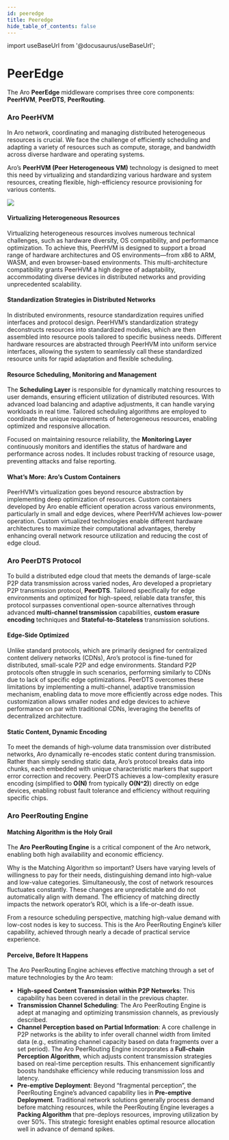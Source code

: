 ```yaml
---
id: peeredge
title: Peeredge
hide_table_of_contents: false
---
```


import useBaseUrl from '@docusaurus/useBaseUrl';

# PeerEdge

The Aro **PeerEdge** middleware comprises three core components: **PeerHVM**, **PeerDTS**, **PeerRouting**.

### Aro PeerHVM

In Aro network, coordinating and managing distributed heterogeneous resources is crucial. We face the challenge of efficiently scheduling and adapting a variety of resources such as compute, storage, and bandwidth across diverse hardware and operating systems.&#x20;

Aro’s **PeerHVM (Peer Heterogeneous VM)** technology is designed to meet this need by virtualizing and standardizing various hardware and system resources, creating flexible, high-efficiency resource provisioning for various contents.

<div style={{textAlign: 'center'}}>
  <img src={useBaseUrl('/img/technology/hvm.png')} style={{maxWidth: '800'}} />
</div>

#### **Virtualizing Heterogeneous Resources**

Virtualizing heterogeneous resources involves numerous technical challenges, such as hardware diversity, OS compatibility, and performance optimization. To achieve this, PeerHVM is designed to support a broad range of hardware architectures and OS environments—from x86 to ARM, WASM, and even browser-based environments. This multi-architecture compatibility grants PeerHVM a high degree of adaptability, accommodating diverse devices in distributed networks and providing unprecedented scalability.

#### **Standardization Strategies in Distributed Networks**

In distributed environments, resource standardization requires unified interfaces and protocol design. PeerHVM’s standardization strategy deconstructs resources into standardized modules, which are then assembled into resource pools tailored to specific business needs. Different hardware resources are abstracted through PeerHVM into uniform service interfaces, allowing the system to seamlessly call these standardized resource units for rapid adaptation and flexible scheduling.

#### **Resource Scheduling, Monitoring and Management**

The **Scheduling Layer** is responsible for dynamically matching resources to user demands, ensuring efficient utilization of distributed resources. With advanced load balancing and adaptive adjustments, it can handle varying workloads in real time. Tailored scheduling algorithms are employed to coordinate the unique requirements of heterogeneous resources, enabling optimized and responsive allocation.

Focused on maintaining resource reliability, the **Monitoring Layer** continuously monitors and identifies the status of hardware and performance across nodes. It includes robust tracking of resource usage, preventing attacks and false reporting.

#### **What’s More: Aro’s Custom Containers**

PeerHVM’s virtualization goes beyond resource abstraction by implementing deep optimization of resources. Custom containers developed by Aro enable efficient operation across various environments, particularly in small and edge devices, where PeerHVM achieves low-power operation. Custom virtualized technologies enable different hardware architectures to maximize their computational advantages, thereby enhancing overall network resource utilization and reducing the cost of edge cloud.

### Aro PeerDTS Protocol

To build a distributed edge cloud that meets the demands of large-scale P2P data transmission across varied nodes, Aro developed a proprietary P2P transmission protocol, **PeerDTS**. Tailored specifically for edge environments and optimized for high-speed, reliable data transfer, this protocol surpasses conventional open-source alternatives through advanced **multi-channel transmission** capabilities, **custom erasure encoding** techniques and **Stateful-to-Stateless** transmission solutions.

#### Edge-Side Optimized

Unlike standard protocols, which are primarily designed for centralized content delivery networks (CDNs), Aro’s protocol is fine-tuned for distributed, small-scale P2P and edge environments. Standard P2P protocols often struggle in such scenarios, performing similarly to CDNs due to lack of specific edge optimizations. PeerDTS overcomes these limitations by implementing a multi-channel, adaptive transmission mechanism, enabling data to move more efficiently across edge nodes. This customization allows smaller nodes and edge devices to achieve performance on par with traditional CDNs, leveraging the benefits of decentralized architecture.

#### Static Content, Dynamic Encoding

To meet the demands of high-volume data transmission over distributed networks, Aro dynamically re-encodes static content during transmission. Rather than simply sending static data, Aro’s protocol breaks data into chunks, each embedded with unique characteristic markers that support error correction and recovery. PeerDTS achieves a low-complexity erasure encoding (simplified to **O(N)** from typically **O(N^2)**) directly on edge devices, enabling robust fault tolerance and efficiency without requiring specific chips.

### Aro PeerRouting Engine

#### Matching Algorithm is the Holy Grail

The **Aro PeerRouting Engine** is a critical component of the Aro network, enabling both high availability and economic efficiency.

Why is the Matching Algorithm so important? Users have varying levels of willingness to pay for their needs, distinguishing demand into high-value and low-value categories. Simultaneously, the cost of network resources fluctuates constantly. These changes are unpredictable and do not automatically align with demand. The efficiency of matching directly impacts the network operator’s ROI, which is a life-or-death issue.

From a resource scheduling perspective, matching high-value demand with low-cost nodes is key to success. This is the Aro PeerRouting Engine’s killer capability, achieved through nearly a decade of practical service experience.

#### Perceive, Before It Happens

The Aro PeerRouting Engine achieves effective matching through a set of mature technologies by the Aro team:

* **High-speed Content Transmission within P2P Networks**: This capability has been covered in detail in the previous chapter.
* **Transmission Channel Scheduling**: The Aro PeerRouting Engine is adept at managing and optimizing transmission channels, as previously described.
* **Channel Perception based on Partial Information**: A core challenge in P2P networks is the ability to infer overall channel width from limited data (e.g., estimating channel capacity based on data fragments over a set period). The Aro PeerRouting Engine incorporates a **Full-chain Perception Algorithm**, which adjusts content transmission strategies based on real-time perception results. This enhancement significantly boosts handshake efficiency while reducing transmission loss and latency.
* **Pre-emptive Deployment**: Beyond “fragmental perception”, the PeerRouting Engine’s advanced capability lies in **Pre-emptive Deployment**. Traditional network solutions generally process demand before matching resources, while the PeerRouting Engine leverages a **Packing Algorithm** that pre-deploys resources, improving utilization by over 50%. This strategic foresight enables optimal resource allocation well in advance of demand spikes.